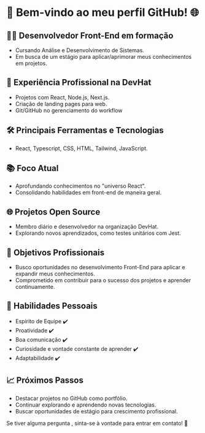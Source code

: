 # 🚀 Bem-vindo ao meu perfil GitHub! 🌐

## 👨‍💻 Desenvolvedor Front-End em formação
- Cursando Análise e Desenvolvimento de Sistemas.
- Em busca de um estágio para aplicar/aprimorar meus conhecimentos em projetos.

## 💼 Experiência Profissional na DevHat
- Projetos com React, Node.js, Next.js.
- Criação de landing pages para web.
- Git/GitHub no gerenciamento do workflow

## 🛠️ Principais Ferramentas e Tecnologias
- React, Typescript, CSS, HTML, Tailwind, JavaScript.

## 📚 Foco Atual
- Aprofundando conhecimentos no "universo React".
- Consolidando habilidades em front-end de maneira geral.

## 🌐 Projetos Open Source
- Membro diário e desenvolvedor na organização DevHat.
- Explorando novos aprendizados, como testes unitários com Jest.


## 🚀 Objetivos Profissionais
- Busco oportunidades no desenvolvimento Front-End para aplicar e expandir meus conhecimentos.
- Comprometido em contribuir para o sucesso dos projetos e aprender continuamente.

## 🧰 Habilidades Pessoais
- Espirito de Equipe ✔️
- Proatividade ✔️
- Boa comunicação ✔️
- Curiosidade e vontade constante de aprender ✔️
- Adaptabilidade ✔️

## 📈 Próximos Passos
- Destacar projetos no GitHub como portfólio.
- Continuar explorando e aprendendo novas tecnologias.
- Buscar oportunidades de estágio para crescimento profissional.

Se tiver alguma pergunta , sinta-se à vontade para entrar em contato! 🤝
